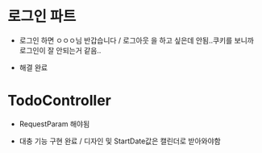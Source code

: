 # 로그인 파트

- 로그인 하면 ㅇㅇㅇ님 반갑습니다 / 로그아웃 을 하고 싶은데 안됨..쿠키를 보니까 로그인이 잘 안되는거 같음..

- 해결 완료



# TodoController

- RequestParam 해야됨

-  대충 기능 구현 완료 / 디자인 및 StartDate값은 캘린더로 받아와야함

